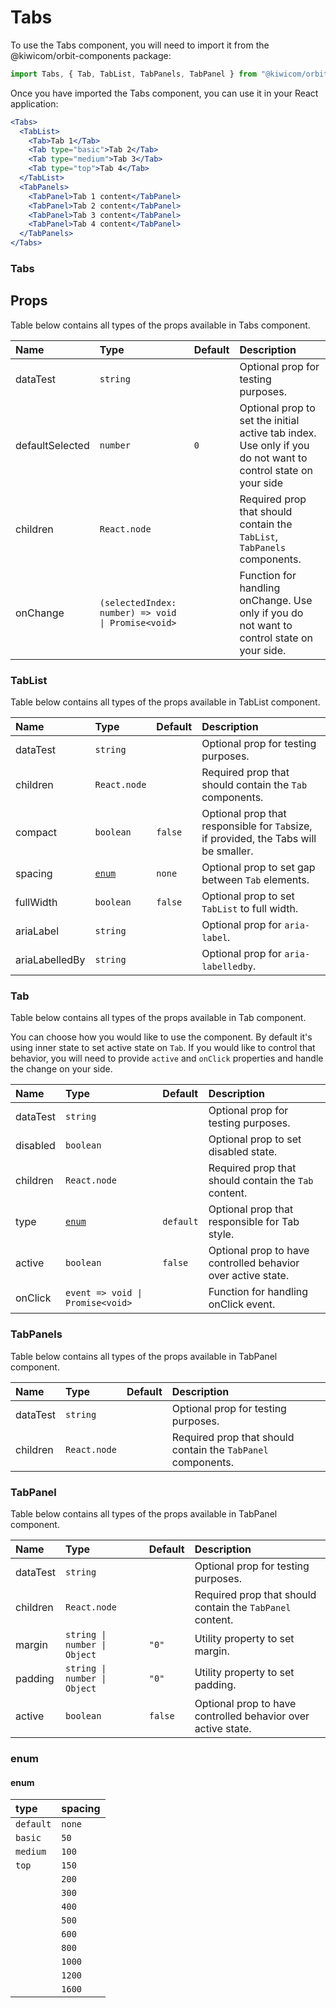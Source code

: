 # Tabs

To use the Tabs component, you will need to import it from the @kiwicom/orbit-components package:

```jsx
import Tabs, { Tab, TabList, TabPanels, TabPanel } from "@kiwicom/orbit-components/lib/Tabs";
```

Once you have imported the Tabs component, you can use it in your React application:

```jsx
<Tabs>
  <TabList>
    <Tab>Tab 1</Tab>
    <Tab type="basic">Tab 2</Tab>
    <Tab type="medium">Tab 3</Tab>
    <Tab type="top">Tab 4</Tab>
  </TabList>
  <TabPanels>
    <TabPanel>Tab 1 content</TabPanel>
    <TabPanel>Tab 2 content</TabPanel>
    <TabPanel>Tab 3 content</TabPanel>
    <TabPanel>Tab 4 content</TabPanel>
  </TabPanels>
</Tabs>
```

### Tabs

## Props

Table below contains all types of the props available in Tabs component.

| Name            | Type                                               | Default | Description                                                                                                  |
| :-------------- | :------------------------------------------------- | :------ | :----------------------------------------------------------------------------------------------------------- |
| dataTest        | `string`                                           |         | Optional prop for testing purposes.                                                                          |
| defaultSelected | `number`                                           | `0`     | Optional prop to set the initial active tab index. Use only if you do not want to control state on your side |
| children        | `React.node`                                       |         | Required prop that should contain the `TabList`, `TabPanels` components.                                     |
| onChange        | `(selectedIndex: number) => void \| Promise<void>` |         | Function for handling onChange. Use only if you do not want to control state on your side.                   |

### TabList

Table below contains all types of the props available in TabList component.

| Name           | Type            | Default | Description                                                                          |
| :------------- | :-------------- | :------ | :----------------------------------------------------------------------------------- |
| dataTest       | `string`        |         | Optional prop for testing purposes.                                                  |
| children       | `React.node`    |         | Required prop that should contain the `Tab` components.                              |
| compact        | `boolean`       | `false` | Optional prop that responsible for `Tab`size, if provided, the Tabs will be smaller. |
| spacing        | [`enum`](#enum) | `none`  | Optional prop to set gap between `Tab` elements.                                     |
| fullWidth      | `boolean`       | `false` | Optional prop to set `TabList` to full width.                                        |
| ariaLabel      | `string`        |         | Optional prop for `aria-label`.                                                      |
| ariaLabelledBy | `string`        |         | Optional prop for `aria-labelledby`.                                                 |

### Tab

Table below contains all types of the props available in Tab component.

You can choose how you would like to use the component. By default it's using inner state to set active state on `Tab`. If you
would like to control that behavior, you will need to provide `active` and `onClick` properties and handle the change on your side.

| Name     | Type                             | Default   | Description                                                  |
| :------- | :------------------------------- | :-------- | :----------------------------------------------------------- |
| dataTest | `string`                         |           | Optional prop for testing purposes.                          |
| disabled | `boolean`                        |           | Optional prop to set disabled state.                         |
| children | `React.node`                     |           | Required prop that should contain the `Tab` content.         |
| type     | [`enum`](#enum)                  | `default` | Optional prop that responsible for Tab style.                |
| active   | `boolean`                        | `false`   | Optional prop to have controlled behavior over active state. |
| onClick  | `event => void \| Promise<void>` |           | Function for handling onClick event.                         |

### TabPanels

Table below contains all types of the props available in TabPanel component.

| Name     | Type         | Default | Description                                                  |
| :------- | :----------- | :------ | :----------------------------------------------------------- |
| dataTest | `string`     |         | Optional prop for testing purposes.                          |
| children | `React.node` |         | Required prop that should contain the `TabPanel` components. |

### TabPanel

Table below contains all types of the props available in TabPanel component.

| Name     | Type                         | Default | Description                                                  |
| :------- | :--------------------------- | :------ | :----------------------------------------------------------- |
| dataTest | `string`                     |         | Optional prop for testing purposes.                          |
| children | `React.node`                 |         | Required prop that should contain the `TabPanel` content.    |
| margin   | `string \| number \| Object` | `"0"`   | Utility property to set margin.                              |
| padding  | `string \| number \| Object` | `"0"`   | Utility property to set padding.                             |
| active   | `boolean`                    | `false` | Optional prop to have controlled behavior over active state. |

### enum

#### enum

| type      | spacing |
| :-------- | ------- |
| `default` | `none`  |
| `basic`   | `50`    |
| `medium`  | `100`   |
| `top`     | `150`   |
|           | `200`   |
|           | `300`   |
|           | `400`   |
|           | `500`   |
|           | `600`   |
|           | `800`   |
|           | `1000`  |
|           | `1200`  |
|           | `1600`  |
